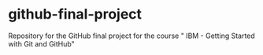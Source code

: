 # github-final-project
Repository for the GitHub final project for the course " IBM - Getting Started with Git and GitHub"
